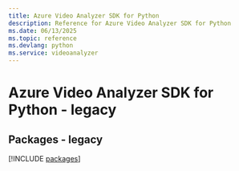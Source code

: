 ```yaml
---
title: Azure Video Analyzer SDK for Python
description: Reference for Azure Video Analyzer SDK for Python
ms.date: 06/13/2025
ms.topic: reference
ms.devlang: python
ms.service: videoanalyzer
---
```

# Azure Video Analyzer SDK for Python - legacy
## Packages - legacy
[!INCLUDE [packages](video-analyzer-index.md)]